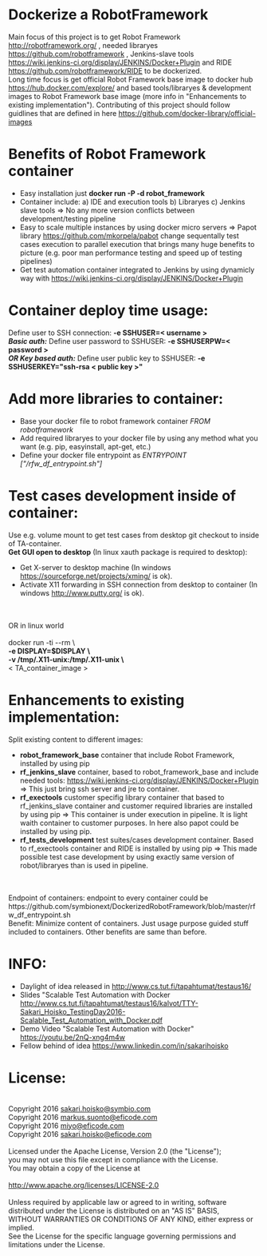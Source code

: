# Dockerize a RobotFramework

Main focus of this project is to get Robot Framework http://robotframework.org/ , needed libraryes https://github.com/robotframework , Jenkins-slave tools https://wiki.jenkins-ci.org/display/JENKINS/Docker+Plugin and RIDE https://github.com/robotframework/RIDE to be dockerized.<br>
Long time focus is get official Robot Framework base image to docker hub https://hub.docker.com/explore/ and based tools/libraryes & development images to Robot Framework base image (more info in "Enhancements to existing implementation"). 
Contributing of this project should follow guidlines that are defined in here https://github.com/docker-library/official-images

# Benefits of Robot Framework container 
* Easy installation just <b>docker run -P -d robot_framework</b>
* Container include: a) IDE and execution tools b) Libraryes c) Jenkins slave tools => No any more version conflicts between development/testing pipeline
* Easy to scale multiple instances by using docker micro servers => Papot library https://github.com/mkorpela/pabot change sequentally test cases execution to parallel execution that brings many huge benefits to picture (e.g. poor man performance testing and speed up of testing pipelines)
* Get test automation container integrated to Jenkins by using dynamicly way with https://wiki.jenkins-ci.org/display/JENKINS/Docker+Plugin

# Container deploy time usage:
Define user to SSH connection: <b>-e SSHUSER=< username ></b>
<br><b><i>Basic auth:</b></i> Define user password to SSHUSER: <b>-e SSHUSERPW=< password ></b>
<br><b><i>OR Key based auth:</b></i> Define user public key to SSHUSER: <b>-e SSHUSERKEY="ssh-rsa < public key >"</b>

# Add more libraries to container:
* Base your docker file to robot framework container <i>FROM robotframework</i>
* Add required libraryes to your docker file by using any method what you want (e.g. pip, easyinstall, apt-get, etc.)
* Define your docker file entrypoint as <i>ENTRYPOINT ["/rfw_df_entrypoint.sh"]</i>

# Test cases development inside of container:
Use e.g. volume mount to get test cases from desktop git checkout to inside of TA-container.
<br>
<b>Get GUI open to desktop</b> (In linux xauth package is required to desktop):
* Get X-server to desktop machine (In windows https://sourceforge.net/projects/xming/ is ok).
* Activate X11 forwarding in SSH connection from desktop to container (In windows http://www.putty.org/ is ok).
<br>
<br>OR in linux world
<br>
<br>  docker run -ti --rm \
<br>      <b>-e DISPLAY=$DISPLAY \ </b>
<br>      <b>-v /tmp/.X11-unix:/tmp/.X11-unix \ </b>
<br>      < TA_container_image >

# Enhancements to existing implementation:
Split existing content to different images:
* <b>robot_framework_base</b> container that include Robot Framework, installed by using pip 
* <b>rf_jenkins_slave</b> container, based to robot_framework_base and include needed tools: https://wiki.jenkins-ci.org/display/JENKINS/Docker+Plugin => This just bring ssh server and jre to container.
* <b>rf_exectools</b> customer specifig library container that based to rf_jenkins_slave container and customer required libraries are installed by using pip => This container is under execution in pipeline. It is light waith container to customer purposes. In here also papot could be installed by using pip.
* <b>rf_tests_development</b> test suites/cases development container. Based to rf_exectools container and RIDE is installed by using pip => This made possible test case development by using exactly same version of robot/libraryes than is used in pipeline.
<br>
<br>Endpoint of containers: endpoint to every container could be https://github.com/symbionext/DockerizedRobotFramework/blob/master/rfw_df_entrypoint.sh
<br>Benefit: Minimize content of containers. Just usage purpose guided stuff included to containers. Other benefits are same than before.

# INFO:
* Daylight of idea released in http://www.cs.tut.fi/tapahtumat/testaus16/
* Slides "Scalable Test Automation with Docker http://www.cs.tut.fi/tapahtumat/testaus16/kalvot/TTY-Sakari_Hoisko_TestingDay2016-Scalable_Test_Automation_with_Docker.pdf
* Demo Video "Scalable Test Automation with Docker" https://youtu.be/2nQ-xng4m4w
* Fellow behind of idea https://www.linkedin.com/in/sakarihoisko

# License:
<br>Copyright 2016 sakari.hoisko@symbio.com
<br>Copyright 2016 markus.suonto@eficode.com
<br>Copyright 2016 miyo@eficode.com
<br>Copyright 2016 sakari.hoisko@eficode.com
<br>
<br>Licensed under the Apache License, Version 2.0 (the "License");
<br>you may not use this file except in compliance with the License.
<br>You may obtain a copy of the License at
<br>
<br>http://www.apache.org/licenses/LICENSE-2.0
<br>
<br>Unless required by applicable law or agreed to in writing, software
<br>distributed under the License is distributed on an "AS IS" BASIS,
<br>WITHOUT WARRANTIES OR CONDITIONS OF ANY KIND, either express or implied.
<br>See the License for the specific language governing permissions and
<br>limitations under the License.
